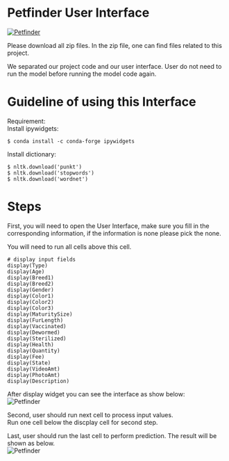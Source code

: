 <!DOCTYPE html><html><head><meta charset="utf-8"><title>Petfinder.md</title><style></style></head><body id="preview">
<h1 class="code-line" data-line-start=0 data-line-end=1><a id="Petfinder_User_Interface_0"></a>Petfinder User Interface</h1>
<p class="has-line-data" data-line-start="2" data-line-end="3"><a href="https://www.petfinder.my/"><img src="https://www.petfinder.my/favicon.png" alt="Petfinder"></a></p>
<p class="has-line-data" data-line-start="4" data-line-end="5">Please download all zip files. In the zip file, one can find files related to this project.</p>
<p class="has-line-data" data-line-start="6" data-line-end="7">We separated our project code and our user interface. User do not need to run the model before running the model code again.</p>
<h1 class="code-line" data-line-start=8 data-line-end=9><a id="Guideline_of_using_this_Interface_8"></a>Guideline of using this Interface</h1>
<p class="has-line-data" data-line-start="10" data-line-end="12">Requirement:<br>
Install ipywidgets:</p>
<pre><code class="has-line-data" data-line-start="13" data-line-end="15" class="language-sh">$ conda install -c conda-forge ipywidgets
</code></pre>
<p class="has-line-data" data-line-start="15" data-line-end="16">Install dictionary:</p>
<pre><code class="has-line-data" data-line-start="17" data-line-end="21" class="language-sh">$ nltk.download(<span class="hljs-string">'punkt'</span>)
$ nltk.download(<span class="hljs-string">'stopwords'</span>)
$ nltk.download(<span class="hljs-string">'wordnet'</span>)
</code></pre>
<h1 class="code-line" data-line-start=24 data-line-end=25><a id="Steps_24"></a>Steps</h1>
<p class="has-line-data" data-line-start="25" data-line-end="26">First, you will need to open the User Interface, make sure you fill in the corresponding information, if the information is none please pick the none.</p>
<p class="has-line-data" data-line-start="27" data-line-end="28">You will need to run all cells above this cell.</p>
<pre><code class="has-line-data" data-line-start="29" data-line-end="51" class="language-sh"><span class="hljs-comment"># display input fields</span>
display(Type)
display(Age)
display(Breed1)
display(Breed2)
display(Gender)
display(Color1)
display(Color2)
display(Color3)
display(MaturitySize)
display(FurLength)
display(Vaccinated)
display(Dewormed)
display(Sterilized)
display(Health)
display(Quantity)
display(Fee)
display(State)
display(VideoAmt)
display(PhotoAmt)
display(Description)
</code></pre>
<p class="has-line-data" data-line-start="52" data-line-end="54">After display widget you can see the interface as show below:<br>
<img src="https://user-images.githubusercontent.com/31749096/80933958-d61aa200-8d93-11ea-8598-5ef6d78e05b0.jpeg" alt="Petfinder"></p>
<p class="has-line-data" data-line-start="55" data-line-end="57">Second, user should run next cell to process input values.<br>
Run one cell below the discplay cell for second step.</p>
<p class="has-line-data" data-line-start="59" data-line-end="61">Last, user should run the last cell to perform prediction. The result will be shown as below.<br>
<img src="https://user-images.githubusercontent.com/31749096/80933971-e7fc4500-8d93-11ea-8ed5-53d19e1bea6a.jpeg" alt="Petfinder"></p>
</body></html>
